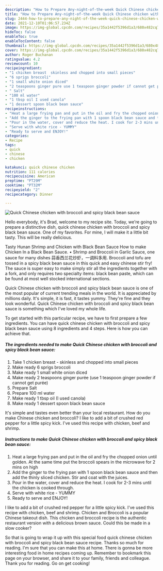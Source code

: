 ```yaml
---
description: "How to Prepare Any-night-of-the-week Quick Chinese chicken with broccoli and spicy black bean sauce"
title: "How to Prepare Any-night-of-the-week Quick Chinese chicken with broccoli and spicy black bean sauce"
slug: 2444-how-to-prepare-any-night-of-the-week-quick-chinese-chicken-with-broccoli-and-spicy-black-bean-sauce
date: 2021-12-10T01:06:57.234Z
image: https://img-global.cpcdn.com/recipes/35a1442f5396d1a3/680x482cq70/quick-chinese-chicken-with-broccoli-and-spicy-black-bean-sauce-recipe-main-photo.jpg
hideToc: false
enableToc: true
enableTocContent: false
thumbnail: https://img-global.cpcdn.com/recipes/35a1442f5396d1a3/680x482cq70/quick-chinese-chicken-with-broccoli-and-spicy-black-bean-sauce-recipe-main-photo.jpg
cover: https://img-global.cpcdn.com/recipes/35a1442f5396d1a3/680x482cq70/quick-chinese-chicken-with-broccoli-and-spicy-black-bean-sauce-recipe-main-photo.jpg
author: Roger Buchanan
ratingvalue: 4.2
reviewcount: 10
recipeingredient:
- "1 chicken breast  skinless and chopped into small pieces"
- "6 sprigs broccoli"
- "1 small white onion diced"
- "2 teaspoons ginger pure use 1 teaspoon ginger powder if cannot get pure"
- " Salt"
- "100 ml water"
- "1 tbsp oil I used canola"
- "1 dessert spoon black bean sauce"
recipeinstructions:
- "Heat a large frying pan and put in the oil and fry the chopped onion until golden. At the same time put the broccoli spears in the microwave for 2 mins on high"
- "Add the ginger to the frying pan with 1 spoon black bean sauce and then add the thinly sliced chicken. Stir and coat with the juices."
- "Pour in the water, cover and reduce the heat. I cook for 2-3 mins until the chicken is cooked through."
- "Serve with white rice - YUMMY"
- "Ready to serve and ENJOY!"
categories:
- Recipe
tags:
- quick
- chinese
- chicken

katakunci: quick chinese chicken 
nutrition: 111 calories
recipecuisine: American
preptime: "PT29M"
cooktime: "PT32M"
recipeyield: "2"
recipecategory: Dinner

---
```



![Quick Chinese chicken with broccoli and spicy black bean sauce](https://img-global.cpcdn.com/recipes/35a1442f5396d1a3/680x482cq70/quick-chinese-chicken-with-broccoli-and-spicy-black-bean-sauce-recipe-main-photo.jpg)

Hello everybody, it's Brad, welcome to my recipe site. Today, we're going to prepare a distinctive dish, quick chinese chicken with broccoli and spicy black bean sauce. One of my favorites. For mine, I will make it a little bit tasty. This will be really delicious.

Tasty Hunan Shrimp and Chicken with Black Bean Sauce How to make Chicken In a Black Bean Sauce. • Shrimp and Broccoli in Garlic Sauce, one sauce for many dishes 蒜香西兰花炒虾，一调料多用. Broccoli and tofu are tossed in a spicy black bean sauce in this quick and easy chinese stir fry! The sauce is super easy to make simply stir all the ingredients together with a fork, and only requires two specialty items: black bean paste, which can be found at most well stocked international sections.

Quick Chinese chicken with broccoli and spicy black bean sauce is one of the most popular of current trending meals in the world. It is appreciated by millions daily. It's simple, it is fast, it tastes yummy. They're fine and they look wonderful. Quick Chinese chicken with broccoli and spicy black bean sauce is something which I've loved my whole life.


To get started with this particular recipe, we have to first prepare a few ingredients. You can have quick chinese chicken with broccoli and spicy black bean sauce using 8 ingredients and 4 steps. Here is how you can achieve that.

<!--inarticleads1-->

##### The ingredients needed to make Quick Chinese chicken with broccoli and spicy black bean sauce:

1. Take 1 chicken breast - skinless and chopped into small pieces
1. Make ready 6 sprigs broccoli
1. Make ready 1 small white onion diced
1. Make ready 2 teaspoons ginger purée (use 1 teaspoon ginger powder if cannot get purée)
1. Prepare  Salt
1. Prepare 100 ml water
1. Make ready 1 tbsp oil (I used canola)
1. Make ready 1 dessert spoon black bean sauce


It&#39;s simple and tastes even better than your local restaurant. How do you make Chinese chicken and broccoli? I like to add a bit of crushed red pepper for a little spicy kick. I&#39;ve used this recipe with chicken, beef and shrimp. 

<!--inarticleads2-->

##### Instructions to make Quick Chinese chicken with broccoli and spicy black bean sauce:

1. Heat a large frying pan and put in the oil and fry the chopped onion until golden. At the same time put the broccoli spears in the microwave for 2 mins on high
1. Add the ginger to the frying pan with 1 spoon black bean sauce and then add the thinly sliced chicken. Stir and coat with the juices.
1. Pour in the water, cover and reduce the heat. I cook for 2-3 mins until the chicken is cooked through.
1. Serve with white rice - YUMMY
1. Ready to serve and ENJOY!

I like to add a bit of crushed red pepper for a little spicy kick. I&#39;ve used this recipe with chicken, beef and shrimp. Chicken and Broccoli is a popular Chinese takeout dish. This chicken and broccoli recipe is the authentic restaurant version with a delicious brown sauce. Could this be made in a slow cooker? 

So that is going to wrap it up with this special food quick chinese chicken with broccoli and spicy black bean sauce recipe. Thanks so much for reading. I'm sure that you can make this at home. There is gonna be more interesting food in home recipes coming up. Remember to bookmark this page on your browser, and share it to your family, friends and colleague. Thank you for reading. Go on get cooking!
